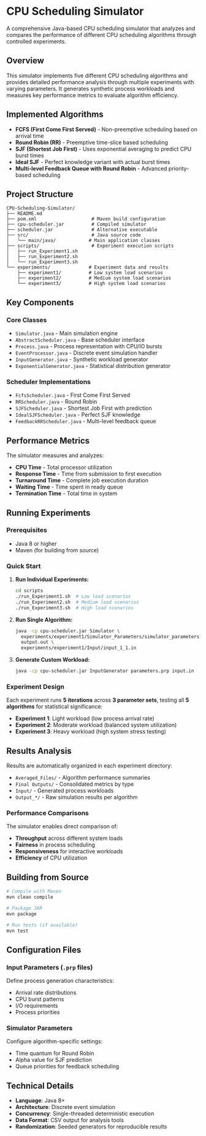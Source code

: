 # CPU Scheduling Simulator

A comprehensive Java-based CPU scheduling simulator that analyzes and compares the performance of different CPU scheduling algorithms through controlled experiments.

## Overview

This simulator implements five different CPU scheduling algorithms and provides detailed performance analysis through multiple experiments with varying parameters. It generates synthetic process workloads and measures key performance metrics to evaluate algorithm efficiency.

## Implemented Algorithms

- **FCFS (First Come First Served)** - Non-preemptive scheduling based on arrival time
- **Round Robin (RR)** - Preemptive time-slice based scheduling
- **SJF (Shortest Job First)** - Uses exponential averaging to predict CPU burst times
- **Ideal SJF** - Perfect knowledge variant with actual burst times
- **Multi-level Feedback Queue with Round Robin** - Advanced priority-based scheduling

## Project Structure

```
CPU-Scheduling-Simulator/
├── README.md
├── pom.xml                    # Maven build configuration  
├── cpu-scheduler.jar          # Compiled simulator
├── scheduler.jar              # Alternative executable
├── src/                       # Java source code
│   └── main/java/            # Main application classes
├── scripts/                   # Experiment execution scripts
│   ├── run_Experiment1.sh
│   ├── run_Experiment2.sh
│   └── run_Experiment3.sh
└── experiments/              # Experiment data and results
    ├── experiment1/          # Low system load scenarios
    ├── experiment2/          # Medium system load scenarios  
    └── experiment3/          # High system load scenarios
```

## Key Components

### Core Classes
- `Simulator.java` - Main simulation engine
- `AbstractScheduler.java` - Base scheduler interface
- `Process.java` - Process representation with CPU/IO bursts
- `EventProcessor.java` - Discrete event simulation handler
- `InputGenerator.java` - Synthetic workload generator
- `ExponentialGenerator.java` - Statistical distribution generator

### Scheduler Implementations
- `FcfsScheduler.java` - First Come First Served
- `RRScheduler.java` - Round Robin
- `SJFScheduler.java` - Shortest Job First with prediction
- `IdealSJFScheduler.java` - Perfect SJF knowledge
- `FeedbackRRScheduler.java` - Multi-level feedback queue

## Performance Metrics

The simulator measures and analyzes:

- **CPU Time** - Total processor utilization
- **Response Time** - Time from submission to first execution
- **Turnaround Time** - Complete job execution duration  
- **Waiting Time** - Time spent in ready queue
- **Termination Time** - Total time in system

## Running Experiments

### Prerequisites
- Java 8 or higher
- Maven (for building from source)

### Quick Start

1. **Run Individual Experiments:**
   ```bash
   cd scripts
   ./run_Experiment1.sh  # Low load scenarios
   ./run_Experiment2.sh  # Medium load scenarios  
   ./run_Experiment3.sh  # High load scenarios
   ```

2. **Run Single Algorithm:**
   ```bash
   java -cp cpu-scheduler.jar Simulator \
     experiments/experiment1/Simulator_Parameters/simulator_parameters_FCFS.prp \
     output.out \
     experiments/experiment1/Input/input_1_1.in
   ```

3. **Generate Custom Workload:**
   ```bash
   java -cp cpu-scheduler.jar InputGenerator parameters.prp input.in
   ```

### Experiment Design

Each experiment runs **5 iterations** across **3 parameter sets**, testing all **5 algorithms** for statistical significance:

- **Experiment 1**: Light workload (low process arrival rate)
- **Experiment 2**: Moderate workload (balanced system utilization)  
- **Experiment 3**: Heavy workload (high system stress testing)

## Results Analysis

Results are automatically organized in each experiment directory:

- `Averaged_Files/` - Algorithm performance summaries
- `Final Outputs/` - Consolidated metrics by type
- `Input/` - Generated process workloads
- `Output_*/` - Raw simulation results per algorithm

### Performance Comparisons

The simulator enables direct comparison of:
- **Throughput** across different system loads
- **Fairness** in process scheduling
- **Responsiveness** for interactive workloads  
- **Efficiency** of CPU utilization

## Building from Source

```bash
# Compile with Maven
mvn clean compile

# Package JAR
mvn package

# Run tests (if available)
mvn test
```

## Configuration Files

### Input Parameters (`.prp` files)
Define process generation characteristics:
- Arrival rate distributions
- CPU burst patterns  
- I/O requirements
- Process priorities

### Simulator Parameters
Configure algorithm-specific settings:
- Time quantum for Round Robin
- Alpha value for SJF prediction
- Queue priorities for feedback scheduling

## Technical Details

- **Language**: Java 8+
- **Architecture**: Discrete event simulation
- **Concurrency**: Single-threaded deterministic execution
- **Data Format**: CSV output for analysis tools
- **Randomization**: Seeded generators for reproducible results

